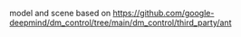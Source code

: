 model and scene based on https://github.com/google-deepmind/dm_control/tree/main/dm_control/third_party/ant